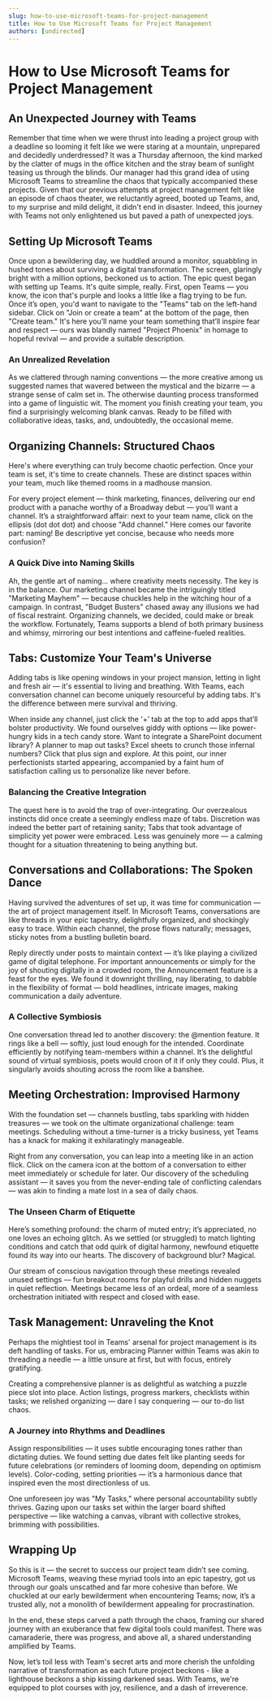 ```yaml
---
slug: how-to-use-microsoft-teams-for-project-management
title: How to Use Microsoft Teams for Project Management
authors: [undirected]
---
```



# How to Use Microsoft Teams for Project Management

## An Unexpected Journey with Teams

Remember that time when we were thrust into leading a project group with a deadline so looming it felt like we were staring at a mountain, unprepared and decidedly underdressed? It was a Thursday afternoon, the kind marked by the clatter of mugs in the office kitchen and the stray beam of sunlight teasing us through the blinds. Our manager had this grand idea of using Microsoft Teams to streamline the chaos that typically accompanied these projects. Given that our previous attempts at project management felt like an episode of chaos theater, we reluctantly agreed, booted up Teams, and, to my surprise and mild delight, it didn't end in disaster. Indeed, this journey with Teams not only enlightened us but paved a path of unexpected joys.

## Setting Up Microsoft Teams

Once upon a bewildering day, we huddled around a monitor, squabbling in hushed tones about surviving a digital transformation. The screen, glaringly bright with a million options, beckoned us to action. The epic quest began with setting up Teams. It's quite simple, really. First, open Teams — you know, the icon that's purple and looks a little like a flag trying to be fun. Once it’s open, you'd want to navigate to the "Teams" tab on the left-hand sidebar. Click on "Join or create a team" at the bottom of the page, then "Create team." It's here you’ll name your team something that’ll inspire fear and respect — ours was blandly named "Project Phoenix" in homage to hopeful revival — and provide a suitable description.

### An Unrealized Revelation

As we clattered through naming conventions — the more creative among us suggested names that wavered between the mystical and the bizarre — a strange sense of calm set in. The otherwise daunting process transformed into a game of linguistic wit. The moment you finish creating your team, you find a surprisingly welcoming blank canvas. Ready to be filled with collaborative ideas, tasks, and, undoubtedly, the occasional meme. 

## Organizing Channels: Structured Chaos

Here's where everything can truly become chaotic perfection. Once your team is set, it's time to create channels. These are distinct spaces within your team, much like themed rooms in a madhouse mansion.

For every project element — think marketing, finances, delivering our end product with a panache worthy of a Broadway debut — you'll want a channel. It’s a straightforward affair: next to your team name, click on the ellipsis (dot dot dot) and choose "Add channel." Here comes our favorite part: naming! Be descriptive yet concise, because who needs more confusion?

### A Quick Dive into Naming Skills

Ah, the gentle art of naming... where creativity meets necessity. The key is in the balance. Our marketing channel became the intriguingly titled "Marketing Mayhem" — because chuckles help in the witching hour of a campaign. In contrast, "Budget Busters" chased away any illusions we had of fiscal restraint. Organizing channels, we decided, could make or break the workflow. Fortunately, Teams supports a blend of both primary business and whimsy, mirroring our best intentions and caffeine-fueled realities.

## Tabs: Customize Your Team's Universe

Adding tabs is like opening windows in your project mansion, letting in light and fresh air — it's essential to living and breathing. With Teams, each conversation channel can become uniquely resourceful by adding tabs. It's the difference between mere survival and thriving.

When inside any channel, just click the '+’ tab at the top to add apps that’ll bolster productivity. We found ourselves giddy with options — like power-hungry kids in a tech candy store. Want to integrate a SharePoint document library? A planner to map out tasks? Excel sheets to crunch those infernal numbers? Click that plus sign and explore. At this point, our inner perfectionists started appearing, accompanied by a faint hum of satisfaction calling us to personalize like never before.

### Balancing the Creative Integration

The quest here is to avoid the trap of over-integrating. Our overzealous instincts did once create a seemingly endless maze of tabs. Discretion was indeed the better part of retaining sanity; Tabs that took advantage of simplicity yet power were embraced. Less was genuinely more — a calming thought for a situation threatening to being anything but.

## Conversations and Collaborations: The Spoken Dance

Having survived the adventures of set up, it was time for communication — the art of project management itself. In Microsoft Teams, conversations are like threads in your epic tapestry, delightfully organized, and shockingly easy to trace. Within each channel, the prose flows naturally; messages, sticky notes from a bustling bulletin board.

Reply directly under posts to maintain context — it’s like playing a civilized game of digital telephone. For important announcements or simply for the joy of shouting digitally in a crowded room, the Announcement feature is a feast for the eyes. We found it downright thrilling, nay liberating, to dabble in the flexibility of format — bold headlines, intricate images, making communication a daily adventure.

### A Collective Symbiosis

One conversation thread led to another discovery: the @mention feature. It rings like a bell — softly, just loud enough for the intended. Coordinate efficiently by notifying team-members within a channel. It’s the delightful sound of virtual symbiosis, poets would croon of it if only they could. Plus, it singularly avoids shouting across the room like a banshee.

## Meeting Orchestration: Improvised Harmony

With the foundation set — channels bustling, tabs sparkling with hidden treasures — we took on the ultimate organizational challenge: team meetings. Scheduling without a time-turner is a tricky business, yet Teams has a knack for making it exhilaratingly manageable.

Right from any conversation, you can leap into a meeting like in an action flick. Click on the camera icon at the bottom of a conversation to either meet immediately or schedule for later. Our discovery of the scheduling assistant — it saves you from the never-ending tale of conflicting calendars — was akin to finding a mate lost in a sea of daily chaos.

### The Unseen Charm of Etiquette

Here’s something profound: the charm of muted entry; it’s appreciated, no one loves an echoing glitch. As we settled (or struggled) to match lighting conditions and catch that odd quirk of digital harmony, newfound etiquette found its way into our hearts. The discovery of background blur? Magical.

Our stream of conscious navigation through these meetings revealed unused settings — fun breakout rooms for playful drills and hidden nuggets in quiet reflection. Meetings became less of an ordeal, more of a seamless orchestration initiated with respect and closed with ease.

## Task Management: Unraveling the Knot

Perhaps the mightiest tool in Teams' arsenal for project management is its deft handling of tasks. For us, embracing Planner within Teams was akin to threading a needle — a little unsure at first, but with focus, entirely gratifying.

Creating a comprehensive planner is as delightful as watching a puzzle piece slot into place. Action listings, progress markers, checklists within tasks; we relished organizing — dare I say conquering — our to-do list chaos.

### A Journey into Rhythms and Deadlines

Assign responsibilities — it uses subtle encouraging tones rather than dictating duties. We found setting due dates felt like planting seeds for future celebrations (or reminders of looming doom, depending on optimism levels). Color-coding, setting priorities — it’s a harmonious dance that inspired even the most directionless of us.

One unforeseen joy was "My Tasks," where personal accountability subtly thrives. Gazing upon our tasks set within the larger board shifted perspective — like watching a canvas, vibrant with collective strokes, brimming with possibilities.

## Wrapping Up

So this is it — the secret to success our project team didn’t see coming. Microsoft Teams, weaving these myriad tools into an epic tapestry, got us through our goals unscathed and far more cohesive than before. We chuckled at our early bewilderment when encountering Teams; now, it’s a trusted ally, not a monolith of bewilderment appealing for procrastination.

In the end, these steps carved a path through the chaos, framing our shared journey with an exuberance that few digital tools could manifest. There was camaraderie, there was progress, and above all, a shared understanding amplified by Teams.

Now, let’s toil less with Team's secret arts and more cherish the unfolding narrative of transformation as each future project beckons - like a lighthouse beckons a ship kissing darkened seas. With Teams, we're equipped to plot courses with joy, resilience, and a dash of irreverence.